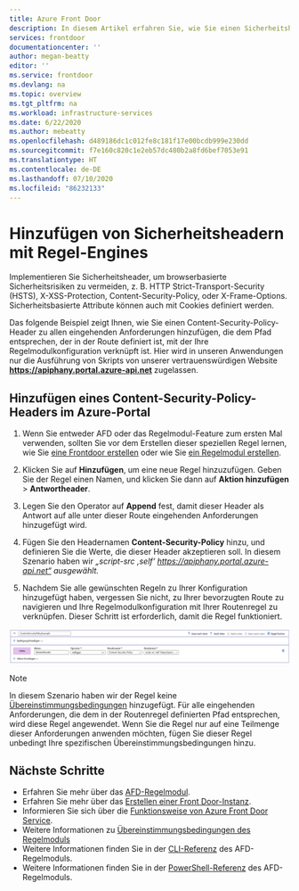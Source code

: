 ```yaml
---
title: Azure Front Door
description: In diesem Artikel erfahren Sie, wie Sie einen Sicherheitsheader über das Regelmodul in Azure Front Door konfigurieren.
services: frontdoor
documentationcenter: ''
author: megan-beatty
editor: ''
ms.service: frontdoor
ms.devlang: na
ms.topic: overview
ms.tgt_pltfrm: na
ms.workload: infrastructure-services
ms.date: 6/22/2020
ms.author: mebeatty
ms.openlocfilehash: d489186dc1c012fe8c181f17e00bcdb999e230dd
ms.sourcegitcommit: f7e160c820c1e2eb57dc480b2a8fd6bef7053e91
ms.translationtype: HT
ms.contentlocale: de-DE
ms.lasthandoff: 07/10/2020
ms.locfileid: "86232133"
---
```

# <a name="add-security-headers-with-rules-engine"></a>Hinzufügen von Sicherheitsheadern mit Regel-Engines

Implementieren Sie Sicherheitsheader, um browserbasierte Sicherheitsrisiken zu vermeiden, z. B. HTTP Strict-Transport-Security (HSTS), X-XSS-Protection, Content-Security-Policy, oder X-Frame-Options. Sicherheitsbasierte Attribute können auch mit Cookies definiert werden.

Das folgende Beispiel zeigt Ihnen, wie Sie einen Content-Security-Policy-Header zu allen eingehenden Anforderungen hinzufügen, die dem Pfad entsprechen, der in der Route definiert ist, mit der Ihre Regelmodulkonfiguration verknüpft ist. Hier wird in unseren Anwendungen nur die Ausführung von Skripts von unserer vertrauenswürdigen Website **https://apiphany.portal.azure-api.net** zugelassen.

## <a name="add-a-content-security-policy-header-in-azure-portal"></a>Hinzufügen eines Content-Security-Policy-Headers im Azure-Portal

1. Wenn Sie entweder AFD oder das Regelmodul-Feature zum ersten Mal verwenden, sollten Sie vor dem Erstellen dieser speziellen Regel lernen, wie Sie [eine Frontdoor erstellen](quickstart-create-front-door.md) oder wie Sie [ein Regelmodul erstellen](front-door-tutorial-rules-engine.md).

2. Klicken Sie auf **Hinzufügen**, um eine neue Regel hinzuzufügen. Geben Sie der Regel einen Namen, und klicken Sie dann auf **Aktion hinzufügen** > **Antwortheader**.

3. Legen Sie den Operator auf **Append** fest, damit dieser Header als Antwort auf alle unter dieser Route eingehenden Anforderungen hinzugefügt wird.

4. Fügen Sie den Headernamen **Content-Security-Policy** hinzu, und definieren Sie die Werte, die dieser Header akzeptieren soll. In diesem Szenario haben wir *„script-src ‚self‘ https://apiphany.portal.azure-api.net“ ausgewählt.*

5. Nachdem Sie alle gewünschten Regeln zu Ihrer Konfiguration hinzugefügt haben, vergessen Sie nicht, zu Ihrer bevorzugten Route zu navigieren und Ihre Regelmodulkonfiguration mit Ihrer Routenregel zu verknüpfen. Dieser Schritt ist erforderlich, damit die Regel funktioniert. 

![Portalbeispiel](./media/front-door-rules-engine/rules-engine-security-header-example.png)

> [!NOTE]
> In diesem Szenario haben wir der Regel keine [Übereinstimmungsbedingungen](front-door-rules-engine-match-conditions.md) hinzugefügt. Für alle eingehenden Anforderungen, die dem in der Routenregel definierten Pfad entsprechen, wird diese Regel angewendet. Wenn Sie die Regel nur auf eine Teilmenge dieser Anforderungen anwenden möchten, fügen Sie dieser Regel unbedingt Ihre spezifischen Übereinstimmungsbedingungen hinzu.


## <a name="next-steps"></a>Nächste Schritte

- Erfahren Sie mehr über das [AFD-Regelmodul](front-door-rules-engine.md). 
- Erfahren Sie mehr über das [Erstellen einer Front Door-Instanz](quickstart-create-front-door.md).
- Informieren Sie sich über die [Funktionsweise von Azure Front Door Service](front-door-routing-architecture.md).
- Weitere Informationen zu [Übereinstimmungsbedingungen des Regelmoduls](front-door-rules-engine-match-conditions.md)
- Weitere Informationen finden Sie in der [CLI-Referenz](https://docs.microsoft.com/cli/azure/ext/front-door/network/front-door/rules-engine?view=azure-cli-latest) des AFD-Regelmoduls. 
- Weitere Informationen finden Sie in der [PowerShell-Referenz](https://docs.microsoft.com/powershell/module/az.frontdoor/?view=azps-3.8.0) des AFD-Regelmoduls. 
